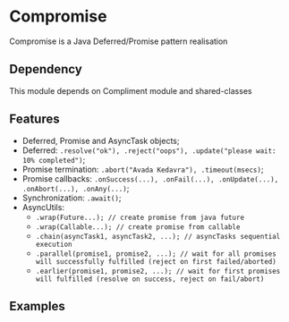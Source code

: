 Compromise
==========

Compromise is a Java Deferred/Promise pattern realisation

Dependency
----------
This module depends on Compliment module and shared-classes

Features
--------
* Deferred, Promise and AsyncTask objects;
* Deferred: ```.resolve("ok"), .reject("oops"), .update("please wait: 10% completed")```;
* Promise termination: ```.abort("Avada Kedavra"), .timeout(msecs)```;
* Promise callbacks: ```.onSuccess(...), .onFail(...), .onUpdate(...), .onAbort(...), .onAny(...)```;
* Synchronization: ```.await()```;
* AsyncUtils:
  - ```.wrap(Future...); // create promise from java future```
  - ```.wrap(Callable...); // create promise from callable```
  - ```.chain(asyncTask1, asyncTask2, ...); // asyncTasks sequential execution```
  - ```.parallel(promise1, promise2, ...); // wait for all promises will successfully fulfilled (reject on first failed/aborted)```
  - ```.earlier(promise1, promise2, ...); // wait for first promises will fulfilled (resolve on success, reject on fail/abort)```

Examples
--------

```Java

```